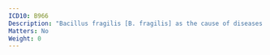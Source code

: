 ```yaml
---
ICD10: B966
Description: "Bacillus fragilis [B. fragilis] as the cause of diseases classified to other chapters"
Matters: No
Weight: 0
---
```


